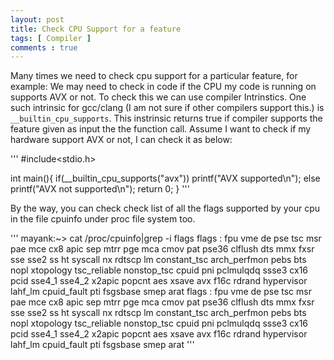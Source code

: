 ```yaml
---
layout: post
title: Check CPU Support for a feature
tags: [ Compiler ]
comments : true
---
```


Many times we need to check cpu support for a particular feature, for example: We may need to check in code if the CPU my code is running on supports AVX or not. To check this we can use compiler Intrinstics. One such intrinsic for gcc/clang (I am not sure if other compilers support this.) is `__builtin_cpu_supports`. This instrinsic returns true if compiler supports the feature given as input the the function call. Assume I want to check if my hardware support AVX or not, I can check it as below:

'''
#include<stdio.h>

int main(){
    if(__builtin_cpu_supports("avx"))
        printf("AVX supported\n");
    else
        printf("AVX not supported\n");
return 0;
}
'''

By the way, you can check check list of all the flags supported by your cpu in the file cpuinfo under proc file system too.

'''
mayank:~> cat /proc/cpuinfo|grep -i flags
flags		: fpu vme de pse tsc msr pae mce cx8 apic sep mtrr pge mca cmov pat pse36 clflush dts mmx fxsr sse sse2 ss ht syscall nx rdtscp lm constant_tsc arch_perfmon pebs bts nopl xtopology tsc_reliable nonstop_tsc cpuid pni pclmulqdq ssse3 cx16 pcid sse4_1 sse4_2 x2apic popcnt aes xsave avx f16c rdrand hypervisor lahf_lm cpuid_fault pti fsgsbase smep arat
flags		: fpu vme de pse tsc msr pae mce cx8 apic sep mtrr pge mca cmov pat pse36 clflush dts mmx fxsr sse sse2 ss ht syscall nx rdtscp lm constant_tsc arch_perfmon pebs bts nopl xtopology tsc_reliable nonstop_tsc cpuid pni pclmulqdq ssse3 cx16 pcid sse4_1 sse4_2 x2apic popcnt aes xsave avx f16c rdrand hypervisor lahf_lm cpuid_fault pti fsgsbase smep arat
'''


